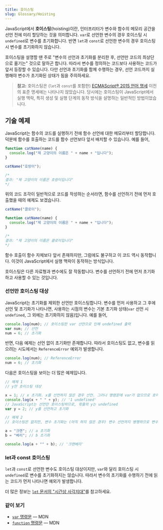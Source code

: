 ```yaml
---
title: 호이스팅
slug: Glossary/Hoisting
---
```


JavaScript에서 **호이스팅**(hoisting)이란, 인터프리터가 변수와 함수의 메모리 공간을 선언 전에 미리 할당하는 것을 의미합니다. `var`로 선언한 변수의 경우 호이스팅 시 `undefined`로 변수를 초기화합니다. 반면 `let`과 `const`로 선언한 변수의 경우 호이스팅 시 변수를 초기화하지 않습니다.

호이스팅을 설명할 땐 주로 "변수의 선언과 초기화를 분리한 후, 선언만 코드의 최상단으로 옮기는" 것으로 말하곤 합니다. 따라서 변수를 정의하는 코드보다 사용하는 코드가 앞서 등장할 수 있습니다. 다만 선언과 초기화를 함께 수행하는 경우, 선언 코드까지 실행해야 변수가 초기화된 상태가 됨을 주의하세요.

> **참고:** 호이스팅은 (`let`과 `const`를 포함한) [ECMAScript® 2015 언어 명세](https://www.ecma-international.org/ecma-262/6.0/index.html) 이전의 표준 명세에는 나타나지 않았습니다. 당시에는 호이스팅이 JavaScript에서 실행 맥락, 특히 생성 및 실행 단계의 동작 방식을 설명하는 일반적인 방법이었습니다.

## 기술 예제

JavaScript는 함수의 코드를 실행하기 전에 함수 선언에 대한 메모리부터 할당합니다. 덕분에 함수를 호출하는 코드를 함수 선언보다 앞서 배치할 수 있습니다. 예를 들어,

```js
function catName(name) {
  console.log("제 고양이의 이름은 " + name + "입니다");
}

catName("호랑이");

/*
결과: "제 고양이의 이름은 호랑이입니다"
*/
```

위의 코드 조각이 일반적으로 코드를 작성하는 순서라면, 함수를 선언하기 전에 먼저 호출했을 때의 예제도 보겠습니다.

```js
catName("클로이");

function catName(name) {
  console.log("제 고양이의 이름은 " + name + "입니다");
}

/*
결과: "제 고양이의 이름은 클로이입니다"
*/
```

함수 호출이 함수 자체보다 앞서 존재하지만, 그럼에도 불구하고 이 코드 역시 동작합니다. 이것이 JavaScript에서 실행 맥락이 동작하는 방식입니다.

호이스팅은 다른 자료형과 변수에도 잘 작동합니다. 변수를 선언하기 전에 먼저 초기화하고 사용할 수 있는 것입니다.

### 선언만 호이스팅 대상

JavaScript는 초기화를 제외한 선언만 호이스팅합니다. 변수를 먼저 사용하고 그 후에 선언 및 초기화가 나타나면, 사용하는 시점의 변수는 기본 초기화 상태(`var` 선언 시 `undefined`, 그 외에는 초기화하지 않음)입니다. 예를 들어,

```js
console.log(num); // 호이스팅한 var 선언으로 인해 undefined 출력
var num; // 선언
num = 6; // 초기화
```

반면, 다음 예제는 선언 없이 초기화만 존재합니다. 따라서 호이스팅도 없고, 변수를 읽으려는 시도에서는 `ReferenceError` 예외가 발생합니다.

```js
console.log(num); // ReferenceError
num = 6; // 초기화
```

다음은 호이스팅을 보이는 더 많은 예제입니다.

```js
// 예제 1
// y만 호이스팅 대상

x = 1; // x 초기화. x를 선언하지 않은 경우 선언. 그러나 명령문에 var가 없으므로 호이스팅이 발생하지 않음
console.log(x + " " + y); // '1 undefined'
// JavaScript는 선언만 호이스팅하므로, 윗줄의 y는 undefined
var y = 2; // y를 선언하고 초기화

// 예제 2
// 호이스팅은 없지만, 변수 초기화는 (아직 하지 않은 경우) 변수 선언까지 병행하므로 변수를 사용할 수 있음

a = "크랜"; // a 초기화
b = "베리"; // b 초기화

console.log(a + "" + b); // '크랜베리'
```

### let과 const 호이스팅

`let`과 `const`로 선언한 변수도 호이스팅 대상이지만, `var`와 달리 호이스팅 시 `undefined`로 변수를 초기화하지는 않습니다. 따라서 변수의 초기화를 수행하기 전에 읽는 코드가 먼저 나타나면 예외가 발생합니다.

더 많은 정보는 [`let` 문서의 "시간상 사각지대"](/ko/docs/Web/JavaScript/Reference/Statements/let#시간상_사각지대)를 참고하세요.

### 같이 보기

- [`var` 명령문](/ko/docs/Web/JavaScript/Reference/Statements/var) — MDN
- [`function` 명령문](/ko/docs/Web/JavaScript/Reference/Statements/function) — MDN
